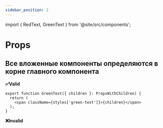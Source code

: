 ```yaml
---
sidebar_position: 2
---
```


import { RedText, GreenText } from '@site/src/components';

# Props

## Все вложенные компоненты определяются в корне главного компонента

**✅Valid**

```tsx
export function GreenText({ children }: PropsWithChildren) {
  return (
    <span className={styles['green-text']}>{children}</span>
  );
}
```

**❌Invalid**
